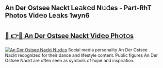 ## An Der Ostsee Nackt Le𝚊k𝚎d N𝚞𝚍es - Part-RhT Photos Vid𝚎o Le𝚊ks 1wyn6

# <h2><a href="http://fb7xpj7.evod.top/?m=An+Der+Ostsee+Nackt">🔗 👉🔴 An Der Ostsee Nackt Vid𝚎o Ph𝚘t𝚘s</a></h2>

[![An Der Ostsee Nackt N𝚞d𝚎s](https://i.imgur.com/8V9OHl7.gif)](http://fb7xpj7.evod.top/?m=An+Der+Ostsee+Nackt)
Social media personality An Der Ostsee Nackt recognized for their dance and lifestyle content. Public figures An Der Ostsee Nackt are often seen as symbols of hope and inspiration. 
